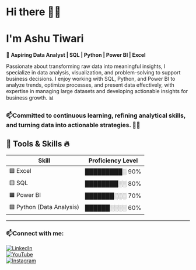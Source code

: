 #   Hi there 👋😃
#  I'm Ashu Tiwari  

🚀 **Aspiring Data Analyst | SQL | Python | Power BI | Excel**  

Passionate about transforming raw data into meaningful insights, I specialize in data analysis, visualization, and problem-solving to support business decisions. I enjoy working with SQL, Python, and Power BI to analyze trends, optimize processes, and present data effectively, with expertise in managing large datasets and developing actionable insights for business growth. 📊

### 📫Committed to continuous learning, refining analytical skills, and turning data into actionable strategies. 🚀😊  


## 💼 Tools & Skills 🔥
| Skill                      | Proficiency Level |
|---------------------------|-------------------|
| 🟩 Excel                  | █████████░ 90%    |
| 🟨 SQL                    | ████████░░ 80%    |
| 🟧 Power BI               | ███████░░░ 70%    |
| 🟦 Python (Data Analysis) | ██████░░░░ 60%    |

---

### 📫**Connect with me:**  

[![LinkedIn](https://img.shields.io/badge/LinkedIn-AshuTiwari-blue?logo=linkedin)](https://www.linkedin.com/in/ashu-tiwari-277b75344)    
[![YouTube](https://img.shields.io/badge/YouTube-DataAnalytix__Code-red?logo=youtube&logoColor=white)](https://www.youtube.com/@DataAnalytix_Code)                                 
[![Instagram](https://img.shields.io/badge/Instagram-_data_analytix-purple?logo=instagram&logoColor=white)](https://www.instagram.com/_data_analytix/)
